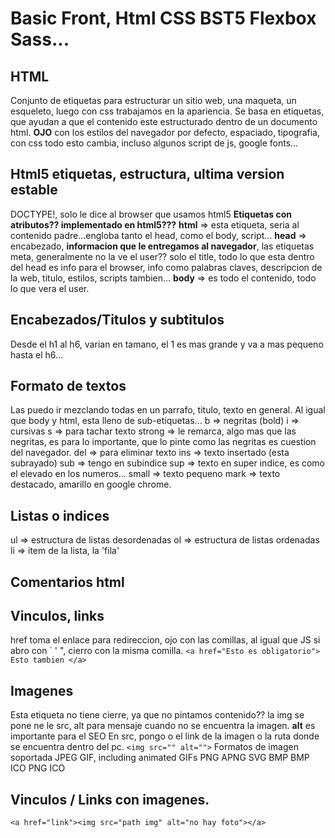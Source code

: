 # Basic Front, Html CSS BST5 Flexbox Sass...

## HTML
Conjunto de etiquetas para estructurar un sitio web, una maqueta, un esqueleto, luego con css trabajamos en la apariencia.
Se basa en etiquetas, que ayudan a que el contenido este estructurado dentro de un documento html.
**OJO** con los estilos del navegador por defecto, espaciado, tipografia, con css todo esto cambia, incluso algunos script de js, google fonts...

## Html5 etiquetas, estructura, ultima version estable
DOCTYPE!, solo le dice al browser que usamos html5
**Etiquetas con atributos?? implementado en html5???**
**html** => esta etiqueta, seria al contenido padre...engloba tanto el head, como el body, script...
**head** => encabezado, **informacion que le entregamos al navegador**, las etiquetas meta, generalmente no la ve el user?? solo el title, todo lo que esta dentro del head es info para el browser, info como palabras claves, descripcion de la web, titulo, estilos, scripts tambien...
**body** => es todo el contenido, todo lo que vera el user.

## Encabezados/Titulos y subtitulos
Desde el h1 al h6, varian en tamano, el 1 es mas grande y va a mas pequeno hasta el h6...

## Formato de textos
Las puedo ir mezclando todas en un parrafo, titulo, texto en general. Al igual que body y html, esta lleno de sub-etiquetas...
b => negritas (bold)
i => cursivas
s => para tachar texto
strong => le remarca, algo mas que las negritas, es para lo importante, que lo pinte como las negritas es cuestion del navegador.
del => para eliminar texto
ins => texto insertado (esta subrayado)
sub => tengo en subindice
sup => texto en super indice, es como el elevado en los numeros...
small => texto pequeno
mark => texto destacado, amarillo en google chrome.

## Listas o indices
ul => estructura de listas desordenadas
ol => estructura de listas ordenadas
li => item de la lista, la 'fila'

## Comentarios html
<!-- <li>Elemento</li> -->

## Vinculos, links
href toma el enlace para redireccion, ojo con las comillas, al igual que JS si abro con ` ' ", cierro con la misma comilla.
``` <a href="Esto es obligatorio"> Esto tambien </a> ```

## Imagenes
Esta etiqueta no tiene cierre, ya que no pintamos contenido?? la img se pone ne le src, alt para mensaje cuando no se encuentra la imagen. **alt** es importante para el SEO
En src, pongo o el link de la imagen o la ruta donde se encuentra dentro del pc.
``` <img src="" alt=""> ```
Formatos de imagen soportada
JPEG
GIF, including animated GIFs
PNG
APNG
SVG
BMP
BMP ICO
PNG ICO

## Vinculos / Links con imagenes.
``` <a href="link"><img src="path img" alt="no hay foto"></a> ```

